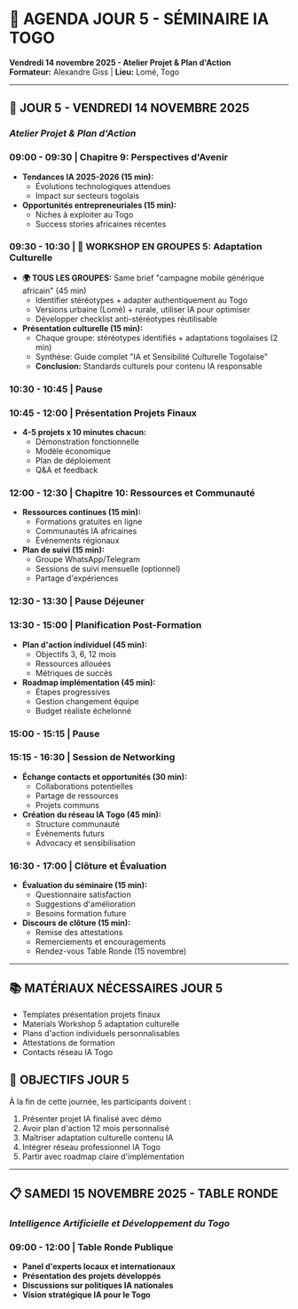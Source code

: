 # 📅 AGENDA JOUR 5 - SÉMINAIRE IA TOGO
**Vendredi 14 novembre 2025 - Atelier Projet & Plan d'Action**  
**Formateur:** Alexandre Giss | **Lieu:** Lomé, Togo

---

## 🚀 **JOUR 5 - VENDREDI 14 NOVEMBRE 2025**
### *Atelier Projet & Plan d'Action*

### **09:00 - 09:30 | Chapitre 9: Perspectives d'Avenir**
- **Tendances IA 2025-2026 (15 min):**
  - Évolutions technologiques attendues
  - Impact sur secteurs togolais
- **Opportunités entrepreneuriales (15 min):**
  - Niches à exploiter au Togo
  - Success stories africaines récentes

### **09:30 - 10:30 | 👥 WORKSHOP EN GROUPES 5: Adaptation Culturelle**
- **🌍 TOUS LES GROUPES:** Same brief "campagne mobile générique africain" (45 min)
  - Identifier stéréotypes + adapter authentiquement au Togo
  - Versions urbaine (Lomé) + rurale, utiliser IA pour optimiser
  - Développer checklist anti-stéréotypes réutilisable
- **Présentation culturelle (15 min):**
  - Chaque groupe: stéréotypes identifiés + adaptations togolaises (2 min)
  - Synthèse: Guide complet "IA et Sensibilité Culturelle Togolaise"
  - **Conclusion:** Standards culturels pour contenu IA responsable

### **10:30 - 10:45 | Pause**

### **10:45 - 12:00 | Présentation Projets Finaux**
- **4-5 projets x 10 minutes chacun:**
  - Démonstration fonctionnelle
  - Modèle économique
  - Plan de déploiement
  - Q&A et feedback

### **12:00 - 12:30 | Chapitre 10: Ressources et Communauté**
- **Ressources continues (15 min):**
  - Formations gratuites en ligne
  - Communautés IA africaines
  - Événements régionaux
- **Plan de suivi (15 min):**
  - Groupe WhatsApp/Telegram
  - Sessions de suivi mensuelle (optionnel)
  - Partage d'expériences

### **12:30 - 13:30 | Pause Déjeuner**

### **13:30 - 15:00 | Planification Post-Formation**
- **Plan d'action individuel (45 min):**
  - Objectifs 3, 6, 12 mois
  - Ressources allouées
  - Métriques de succès
- **Roadmap implémentation (45 min):**
  - Étapes progressives
  - Gestion changement équipe
  - Budget réaliste échelonné

### **15:00 - 15:15 | Pause**

### **15:15 - 16:30 | Session de Networking**
- **Échange contacts et opportunités (30 min):**
  - Collaborations potentielles
  - Partage de ressources
  - Projets communs
- **Création du réseau IA Togo (45 min):**
  - Structure communauté
  - Événements futurs
  - Advocacy et sensibilisation

### **16:30 - 17:00 | Clôture et Évaluation**
- **Évaluation du séminaire (15 min):**
  - Questionnaire satisfaction
  - Suggestions d'amélioration
  - Besoins formation future
- **Discours de clôture (15 min):**
  - Remise des attestations
  - Remerciements et encouragements
  - Rendez-vous Table Ronde (15 novembre)

---

## 📚 **MATÉRIAUX NÉCESSAIRES JOUR 5**
- Templates présentation projets finaux
- Materials Workshop 5 adaptation culturelle
- Plans d'action individuels personnalisables
- Attestations de formation
- Contacts réseau IA Togo

## 🎯 **OBJECTIFS JOUR 5**
À la fin de cette journée, les participants doivent :
1. Présenter projet IA finalisé avec démo
2. Avoir plan d'action 12 mois personnalisé
3. Maîtriser adaptation culturelle contenu IA
4. Intégrer réseau professionnel IA Togo
5. Partir avec roadmap claire d'implémentation

---

## 📋 **SAMEDI 15 NOVEMBRE 2025 - TABLE RONDE**
### *Intelligence Artificielle et Développement du Togo*

### **09:00 - 12:00 | Table Ronde Publique**
- **Panel d'experts locaux et internationaux**
- **Présentation des projets développés**
- **Discussions sur politiques IA nationales**
- **Vision stratégique IA pour le Togo**